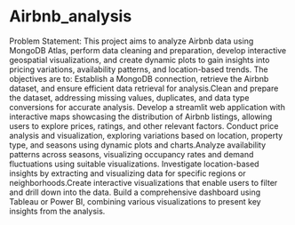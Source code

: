 # Airbnb_analysis

Problem Statement: This project aims to analyze Airbnb data using MongoDB Atlas, perform data cleaning and preparation, develop interactive geospatial visualizations, and create dynamic plots to gain insights into pricing variations, availability patterns, and location-based trends. The objectives are to:
Establish a MongoDB connection, retrieve the Airbnb dataset, and ensure efficient data retrieval for analysis.Clean and prepare the dataset, addressing missing values, duplicates, and data type conversions for accurate analysis.
Develop a streamlit web application with interactive maps showcasing the distribution of Airbnb listings, allowing users to explore prices, ratings, and other relevant factors.
Conduct price analysis and visualization, exploring variations based on location, property type, and seasons using dynamic plots and charts.Analyze availability patterns across seasons, visualizing occupancy rates and demand fluctuations using suitable visualizations.
Investigate location-based insights by extracting and visualizing data for specific regions or neighborhoods.Create interactive visualizations that enable users to filter and drill down into the data.
Build a comprehensive dashboard using Tableau or Power BI, combining various visualizations to present key insights from the analysis.
